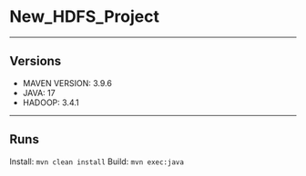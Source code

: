 # New_HDFS_Project

---

## Versions

- MAVEN VERSION: 3.9.6
- JAVA: 17
- HADOOP: 3.4.1

---

## Runs

Install: `mvn clean install`
Build: `mvn exec:java`
